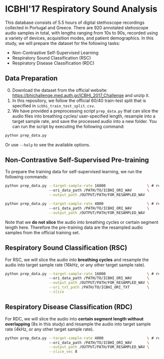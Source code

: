 # ICBHI'17 Respiratory Sound Analysis
This database consists of 5.5 hours of digital stethoscope recordings collected in Portugal and Greece. There are 920 annotated stehoscope audio samples in total, with lengths ranging from 10s to 90s, recorded using a variety of devices, acquisition modes, and patient demographics. In this study, we will prepare the dataset for the following tasks:
- Non-Contrastive Self-Supervised Learning
- Respiratory Sound Classification (RSC)
- Respiratory Disease Classification (RDC)

## Data Preparation
0. Download the dataset from the official website: https://bhichallenge.med.auth.gr/ICBHI_2017_Challenge and unzip it.
1. In this repository, we follow the official 60/40 train-test split that is specified in `icbhi_train_test_split.csv`.
2. We have provided a preprocessing script `prep_data.py` that can slice the audio files into breathing cycles/ user-specified length, resample into a target sample rate, and save the processed audio into a new folder. You can run the script by executing the following command:
```bash
python prep_data.py
```
Or use `--help` to see the available options.

## Non-Contrastive Self-Supervised Pre-training
To prepare the training data for self-supervised learning, we run the following commands:
```bash 
python prep_data.py --target-sample-rate 16000                   \ # resample to 16kHz for RSC
                    --ori_data_path /PATH/TO/ICBHI_ORI_WAV       \
                    --output_path /OUTPUT/PATH/FOR_RESAMPLED_WAV 
```
```bash
python prep_data.py --target-sample-rate 4000                    \ # resample to 4kHz for RDC
                    --ori_data_path /PATH/TO/ICBHI_ORI_WAV       \
                    --output_path /OUTPUT/PATH/FOR_RESAMPLED_WAV 
```
Note that we **do not slice** the audio into breathing cycles or certain segment length here. Therefore the pre-training data are the resampled audio samples from the official training set. 

## Respiratory Sound Classification (RSC)
For RSC, we will slice the audio into **breathing cycles** and resample the audio into target sample rate (16kHz, or any other target sample rate).
```bash
python prep_data.py --target-sample-rate 16000                   \ # resample to 16kHz for RSC
                    --ori_data_path /PATH/TO/ICBHI_ORI_WAV       \
                    --output_path /OUTPUT/PATH/FOR_RESAMPLED_WAV \
                    --ori_txt_path /PATH/TO/ICBHI_ORI_TXT        \
                    --slice
```

## Respiratory Disease Classification (RDC)
For RDC, we will slice the audio into **certain segment length without overlapping** (8s in this study) and resample the audio into target sample rate (4kHz, or any other target sample rate).
```bash
python prep_data.py --target-sample-rate 4000                    \ # resample to 4kHz for RDC
                    --ori_data_path /PATH/TO/ICBHI_ORI_WAV       \
                    --output_path /OUTPUT/PATH/FOR_RESAMPLED_WAV \
                    --slice_sec 8
```
